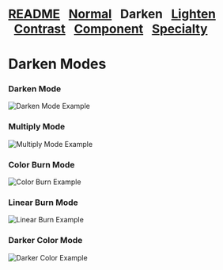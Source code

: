 <span style="font-size:1.75em; font-weight:900;">**[README](https://github.com/chrisfreilich/virtuoso-nodes/blob/main/README.md)
&nbsp;&nbsp;[Normal](https://github.com/chrisfreilich/virtuoso-nodes/blob/main/normal-modes.md)
&nbsp;&nbsp;Darken
&nbsp;&nbsp;[Lighten](https://github.com/chrisfreilich/virtuoso-nodes/blob/main/lighten-modes.md)
&nbsp;&nbsp;[Contrast](https://github.com/chrisfreilich/virtuoso-nodes/blob/main/contrast-modes.md)
&nbsp;&nbsp;[Component](https://github.com/chrisfreilich/virtuoso-nodes/blob/main/component-modes.md)
&nbsp;&nbsp;[Specialty](https://github.com/chrisfreilich/virtuoso-nodes/blob/main/specialty-mode.md)**</span>

# Darken Modes

### Darken Mode  
![Darken Mode Example](https://github.com/chrisfreilich/virtuoso-nodes/assets/108036952/c4dc2918-d346-4731-94a8-da6920ea75e3)

### Multiply Mode  
![Multiply Mode Example](https://github.com/chrisfreilich/virtuoso-nodes/assets/108036952/8b49c096-d189-4228-a297-fcf72260e6f5)

### Color Burn Mode
![Color Burn Example](https://github.com/chrisfreilich/virtuoso-nodes/assets/108036952/011a398a-4f64-46d6-ad2c-6359c1e88d3a)

### Linear Burn Mode
![Linear Burn Example](https://github.com/chrisfreilich/virtuoso-nodes/assets/108036952/776201fd-b49f-4c42-b4aa-f03a9458b817)

### Darker Color Mode
![Darker Color Example](https://github.com/chrisfreilich/virtuoso-nodes/assets/108036952/0c5be8f6-a761-4fa5-8484-eca6102a7b80)
